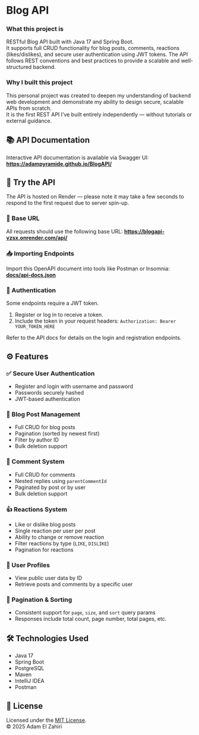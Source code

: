 # Blog API
### What this project is
RESTful Blog API built with Java 17 and Spring Boot.  
It supports full CRUD functionality for blog posts, comments, reactions (likes/dislikes), and secure user authentication using JWT tokens. 
The API follows REST conventions and best practices to provide a scalable and well-structured backend.

### Why I built this project
This personal project was created to deepen my understanding of backend web development and demonstrate my ability to design secure, scalable APIs from scratch.  
It is the first REST API I’ve built entirely independently — without tutorials or external guidance.

## 📚 API Documentation
Interactive API documentation is available via Swagger UI:
**https://adampyramide.github.io/BlogAPI/**

## 🧪 Try the API
The API is hosted on Render — please note it may take a few seconds to respond to the first request due to server spin-up.

### 🔗 Base URL
All requests should use the following base URL:
**https://blogapi-vzsx.onrender.com/api/**

### 📥 Importing Endpoints
Import this OpenAPI document into tools like Postman or Insomnia:
**[docs/api-docs.json](docs/api-docs.json)**

### 🔐 Authentication

Some endpoints require a JWT token.

1. Register or log in to receive a token.
2. Include the token in your request headers: ```Authorization: Bearer YOUR_TOKEN_HERE```

Refer to the API docs for details on the login and registration endpoints.

## ⚙️ Features

### ✅ Secure User Authentication
- Register and login with username and password
- Passwords securely hashed
- JWT-based authentication

### 📝 Blog Post Management
- Full CRUD for blog posts
- Pagination (sorted by newest first)
- Filter by author ID
- Bulk deletion support

### 💬 Comment System
- Full CRUD for comments
- Nested replies using `parentCommentId`
- Paginated by post or by user
- Bulk deletion support

### 👍 Reactions System
- Like or dislike blog posts
- Single reaction per user per post
- Ability to change or remove reaction
- Filter reactions by type (`LIKE`, `DISLIKE`)
- Pagination for reactions

### 👤 User Profiles
- View public user data by ID
- Retrieve posts and comments by a specific user

### 🔄 Pagination & Sorting
- Consistent support for `page`, `size`, and `sort` query params
- Responses include total count, page number, total pages, etc.

## 🛠️ Technologies Used
- Java 17
- Spring Boot
- PostgreSQL
- Maven
- IntelliJ IDEA
- Postman

## 📄 License

Licensed under the [MIT License](LICENSE).  
© 2025 Adam El Zahiri
